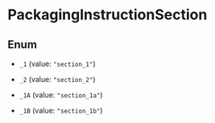 

# PackagingInstructionSection

## Enum


* `_1` (value: `"section_1"`)

* `_2` (value: `"section_2"`)

* `_1A` (value: `"section_1a"`)

* `_1B` (value: `"section_1b"`)



